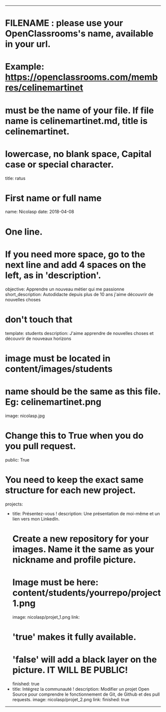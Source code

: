 ---

# FILENAME : please use your OpenClassrooms's name, available in your url.
# Example: https://openclassrooms.com/membres/celinemartinet
# must be the name of your file. If file name is celinemartinet.md, title is celinemartinet.
# lowercase, no blank space, Capital case or special character.
title: ratus

# First name or full name
name: Nicolasp
date: 2018-04-08

# One line.
# If you need more space, go to the next line and add 4 spaces on the left, as in 'description'.
objective: Apprendre un nouveau métier qui me passionne 
short_description: Autodidacte depuis plus de 10 ans j'aime découvrir de nouvelles choses

# don't touch that
template: students
description:
    J'aime apprendre de nouvelles choses et découvrir de nouveaux horizons 

# image must be located in content/images/students
# name should be the same as this file. Eg: celinemartinet.png
image: nicolasp.jpg

# Change this to True when you do you pull request.
public: True

# You need to keep the exact same structure for each new project.
projects:
  - title: Présentez-vous !
    description: Une présentation de moi-même et un lien vers mon LinkedIn.
    # Create a new repository for your images. Name it the same as your nickname and profile picture.
    # Image must be here: content/students/yourrepo/project1.png
    image: nicolasp/projet_1.png
    link:
    # 'true' makes it fully available.
    # 'false' will add a black layer on the picture. IT WILL BE PUBLIC!
    finished: true
  - title: Intégrez la communauté !
    description: Modifier un projet Open Source pour comprendre le fonctionnement de Git, de Github et des pull requests. 
    image: nicolasp/projet_2.png
    link: 
    finished: true
---